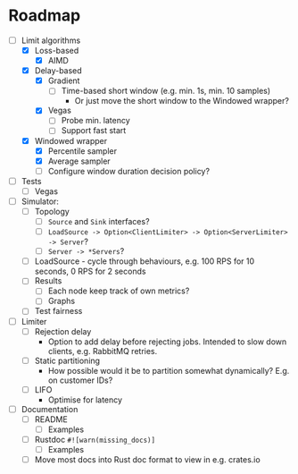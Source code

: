 # Roadmap

- [ ] Limit algorithms
  - [x] Loss-based
    - [x] AIMD
  - [x] Delay-based
    - [x] Gradient
      - [ ] Time-based short window (e.g. min. 1s, min. 10 samples)
        - Or just move the short window to the Windowed wrapper?
    - [x] Vegas
      - [ ] Probe min. latency
      - [ ] Support fast start
  - [x] Windowed wrapper
    - [x] Percentile sampler
    - [x] Average sampler
    - [ ] Configure window duration decision policy?
- [ ] Tests
  - [ ] Vegas
- [ ] Simulator:
  - [ ] Topology
    - [ ] `Source` and `Sink` interfaces?
    - [ ] `LoadSource -> Option<ClientLimiter> -> Option<ServerLimiter> -> Server`?
    - [ ] `Server -> *Servers`?
  - [ ] LoadSource - cycle through behaviours, e.g. 100 RPS for 10 seconds, 0 RPS for 2 seconds
  - [ ] Results
    - [ ] Each node keep track of own metrics?
    - [ ] Graphs
  - [ ] Test fairness
- [ ] Limiter
  - [ ] Rejection delay
    - Option to add delay before rejecting jobs. Intended to slow down clients, e.g. RabbitMQ retries.
  - [ ] Static partitioning
    - How possible would it be to partition somewhat dynamically? E.g. on customer IDs?
  - [ ] LIFO
    - Optimise for latency
- [ ] Documentation
  - [ ] README
    - [ ] Examples
  - [ ] Rustdoc `#![warn(missing_docs)]`
    - [ ] Examples
  - [ ] Move most docs into Rust doc format to view in e.g. crates.io
